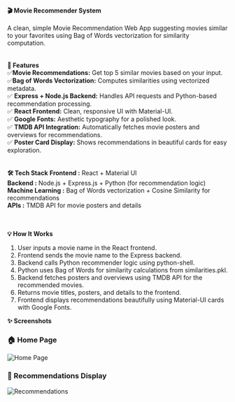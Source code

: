 **🎬 Movie Recommender System**<br><br>
A clean, simple Movie Recommendation Web App suggesting movies similar to your favorites using Bag of Words vectorization for similarity computation.<br>
<br><br>
**🚀 Features**<br>
✅**Movie Recommendations:** Get top 5 similar movies based on your input.<br>
✅**Bag of Words Vectorization:** Computes similarities using vectorized metadata.<br>
✅ **Express + Node.js Backend:** Handles API requests and Python-based recommendation processing.<br>
✅ **React Frontend:** Clean, responsive UI with Material-UI.<br>
✅ **Google Fonts:** Aesthetic typography for a polished look.<br>
✅ **TMDB API Integration:** Automatically fetches movie posters and overviews for recommendations.<br>
✅ **Poster Card Display:** Shows recommendations in beautiful cards for easy exploration.<br>
<br><br>
**🛠️ Tech Stack**
**Frontend :** React + Material UI<br>
**Backend :** Node.js + Express.js + Python (for recommendation logic)<br>
**Machine Learning :** Bag of Words vectorization + Cosine Similarity for recommendations<br>
**APIs :** TMDB API for movie posters and details<br>
<br><br>

**💡 How It Works**
1. User inputs a movie name in the React frontend.<br>
2. Frontend sends the movie name to the Express backend.<br>
3. Backend calls Python recommender logic using python-shell.<br>
4. Python uses Bag of Words for similarity calculations from similarities.pkl.<br>
5. Backend fetches posters and overviews using TMDB API for the recommended movies.<br>
6. Returns movie titles, posters, and details to the frontend.<br>
7. Frontend displays recommendations beautifully using Material-UI cards with Google Fonts.<br>

**✨ Screenshots**
### 🏠 Home Page
![Home Page](screenshots/home.png)

### 🎥 Recommendations Display
![Recommendations](screenshots/recommendations.png)
